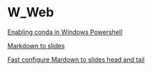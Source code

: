 
# W_Web

[Enabling conda in Windows Powershell](https://apiwhichway.github.io/W_WEB/Enabling%20conda%20in%20Windows%20Powershell.html)

[Markdown to slides](https://apiwhichway.github.io/W_WEB/Markdown%20to%20slides.html)

[Fast configure Mardown to slides head and tail](https://apiwhichway.github.io/W_WEB/Head-Tail.html)

